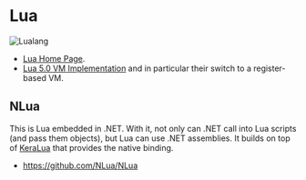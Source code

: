 # Lua

![Lualang](https://www.lua.org/images/lua-logo.gif)

* [Lua Home Page](https://www.lua.org/home.html).
* [Lua 5.0 VM Implementation](https://www.lua.org/doc/jucs05.pdf) and in particular their switch to a register-based VM.

## NLua

This is Lua embedded in .NET. With it, not only can .NET call into Lua scripts (and pass them objects), but Lua can use .NET assemblies. It builds on top of [KeraLua](https://github.com/NLua/KeraLua) that provides the native binding.

* <https://github.com/NLua/NLua>
